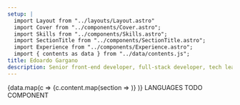 ```yaml
---
setup: |
  import Layout from "../layouts/Layout.astro"
  import Cover from "../components/Cover.astro";
  import Skills from "../components/Skills.astro";
  import SectionTitle from "../components/SectionTitle.astro";
  import Experience from "../components/Experience.astro";
  import { contents as data } from "../data/contents.js";
title: Edoardo Gargano
description: Senior front-end developer, full-stack developer, tech lead, JavaScript lover and Bologna JS Community Organizer with more than 10 years of experience in multinational companies
---
```


<Cover />
<SectionTitle title="Skills">
  <Skills />
</SectionTitle>
{data.map(c => <SectionTitle title={c.title}>
  {c.content.map(section => <Experience title={section.title} duration={section.duration} link={section.link} company={section.company} content={section.text} />)}
</SectionTitle>
)}
LANGUAGES TODO COMPONENT
